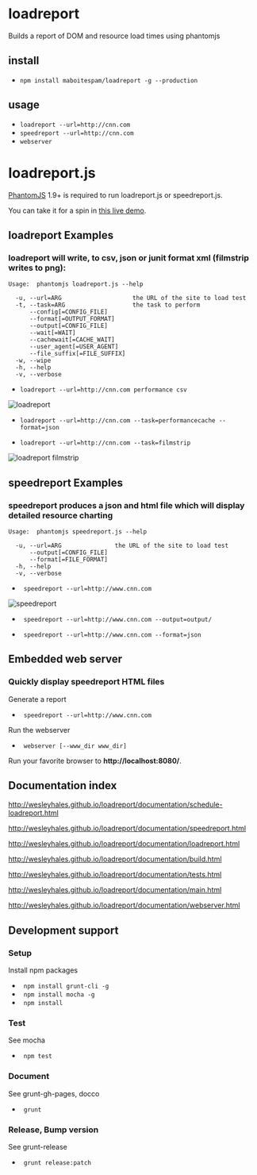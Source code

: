# loadreport
Builds a report of DOM and resource load times using phantomjs

## install
* ``` npm install maboitespam/loadreport -g --production ```

## usage
* ``` loadreport --url=http://cnn.com ```
* ``` speedreport --url=http://cnn.com ```
* ``` webserver ```



# loadreport.js
[PhantomJS](http://www.phantomjs.org/) 1.9+ is required to run loadreport.js or speedreport.js.

You can take it for a spin in [this live demo](http://loadreport.wesleyhales.com/report.html).

## loadreport Examples
### loadreport will write, to csv, json or junit format xml (filmstrip writes to png):

```
Usage:  phantomjs loadreport.js --help

  -u, --url=ARG                    the URL of the site to load test
  -t, --task=ARG                   the task to perform
      --config[=CONFIG_FILE]
      --format[=OUTPUT_FORMAT]
      --output[=CONFIG_FILE]
      --wait[=WAIT]
      --cachewait[=CACHE_WAIT]
      --user_agent[=USER_AGENT]
      --file_suffix[=FILE_SUFFIX]
  -w, --wipe
  -h, --help
  -v, --verbose
```


* ``` loadreport --url=http://cnn.com performance csv ```

![loadreport](https://raw.github.com/wesleyhales/loadreport/master/doc/readme/cnn-loadreport.png)
    
* ``` loadreport --url=http://cnn.com --task=performancecache --format=json ```
    
* ``` loadreport --url=http://cnn.com --task=filmstrip ```

![loadreport filmstrip](https://raw.github.com/wesleyhales/loadreport/master/doc/readme/cnn-filmstrip.png)

## speedreport Examples
### speedreport produces a json and html file which will display detailed resource charting

```
Usage:  phantomjs speedreport.js --help

  -u, --url=ARG               the URL of the site to load test
      --output[=CONFIG_FILE]
      --format[=FILE_FORMAT]
  -h, --help
  -v, --verbose
```

* ``` speedreport --url=http://www.cnn.com```

![speedreport](https://raw.github.com/wesleyhales/loadreport/master/doc/readme/speedreport.png)

* ``` speedreport --url=http://www.cnn.com --output=output/```

* ``` speedreport --url=http://www.cnn.com --format=json```

## Embedded web server
### Quickly display speedreport HTML files

Generate a report

* ``` speedreport --url=http://www.cnn.com```

Run the webserver

* ``` webserver [--www_dir www_dir]```

Run your favorite browser to **http://localhost:8080/**.


## Documentation index

http://wesleyhales.github.io/loadreport/documentation/schedule-loadreport.html

http://wesleyhales.github.io/loadreport/documentation/speedreport.html

http://wesleyhales.github.io/loadreport/documentation/loadreport.html

http://wesleyhales.github.io/loadreport/documentation/build.html

http://wesleyhales.github.io/loadreport/documentation/tests.html

http://wesleyhales.github.io/loadreport/documentation/main.html

http://wesleyhales.github.io/loadreport/documentation/webserver.html

## Development support
### Setup

Install npm packages

* ``` npm install grunt-cli -g```
* ``` npm install mocha -g```
* ``` npm install```

### Test

See mocha

* ``` npm test```

### Document

See grunt-gh-pages, docco

* ``` grunt```

### Release, Bump version

See grunt-release

* ``` grunt release:patch```

